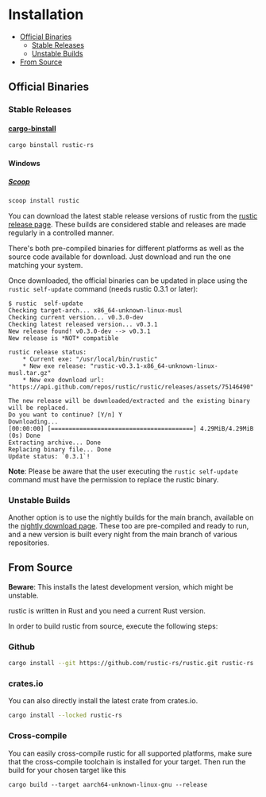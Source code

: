# Installation

<!-- TOC -->

- [Official Binaries](#official-binaries)
  - [Stable Releases](#stable-releases)
  - [Unstable Builds](#unstable-builds)
- [From Source](#from-source)

<!-- /TOC -->

## Official Binaries

### Stable Releases

#### [cargo-binstall](https://crates.io/crates/cargo-binstall)

```bash
cargo binstall rustic-rs
```

#### Windows

##### [Scoop](https://scoop.sh/)

```bash
scoop install rustic
```

You can download the latest stable release versions of rustic from the
[rustic release page](https://github.com/rustic-rs/rustic/releases/latest).
These builds are considered stable and releases are made regularly in a
controlled manner.

There's both pre-compiled binaries for different platforms as well as the source
code available for download. Just download and run the one matching your system.

Once downloaded, the official binaries can be updated in place using the
`rustic self-update` command (needs rustic 0.3.1 or later):

```console
$ rustic  self-update
Checking target-arch... x86_64-unknown-linux-musl
Checking current version... v0.3.0-dev
Checking latest released version... v0.3.1
New release found! v0.3.0-dev --> v0.3.1
New release is *NOT* compatible

rustic release status:
    * Current exe: "/usr/local/bin/rustic"
    * New exe release: "rustic-v0.3.1-x86_64-unknown-linux-musl.tar.gz"
    * New exe download url: "https://api.github.com/repos/rustic/rustic/releases/assets/75146490"

The new release will be downloaded/extracted and the existing binary will be replaced.
Do you want to continue? [Y/n] Y
Downloading...
[00:00:00] [========================================] 4.29MiB/4.29MiB (0s) Done
Extracting archive... Done
Replacing binary file... Done
Update status: `0.3.1`!
```

**Note**: Please be aware that the user executing the `rustic self-update`
command must have the permission to replace the rustic binary.

### Unstable Builds

Another option is to use the nightly builds for the main branch, available on
the [nightly download page](https://github.com/rustic-rs/nightly). These too are
pre-compiled and ready to run, and a new version is built every night from the
main branch of various repositories.

## From Source

**Beware**: This installs the latest development version, which might be
unstable.

rustic is written in Rust and you need a current Rust version.

In order to build rustic from source, execute the following steps:

### Github

```bash
cargo install --git https://github.com/rustic-rs/rustic.git rustic-rs
```

### crates.io

You can also directly install the latest crate from crates.io.

```bash
cargo install --locked rustic-rs
```

### Cross-compile

You can easily cross-compile rustic for all supported platforms, make sure that
the cross-compile toolchain is installed for your target. Then run the build for
your chosen target like this

```console
cargo build --target aarch64-unknown-linux-gnu --release
```
